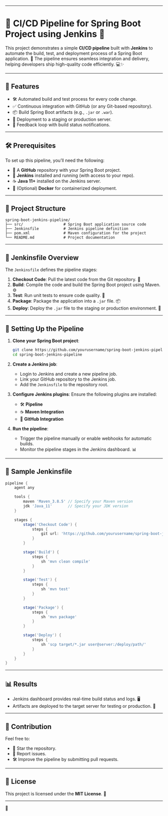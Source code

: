 

---

# 🌟 CI/CD Pipeline for Spring Boot Project using Jenkins 🌟

This project demonstrates a simple **CI/CD pipeline** built with **Jenkins** to automate the build, test, and deployment process of a Spring Boot application. 🚀 The pipeline ensures seamless integration and delivery, helping developers ship high-quality code efficiently. 💻✨

---

## 🎯 Features
- 🛠️ Automated build and test process for every code change.
- ✅ Continuous integration with GitHub (or any Git-based repository).
- 📦 Build Spring Boot artifacts (e.g., `.jar` or `.war`).
- 🚀 Deployment to a staging or production server.
- 🔄 Feedback loop with build status notifications.

---

## 🛠️ Prerequisites
To set up this pipeline, you’ll need the following:
- 🐙 A **GitHub** repository with your Spring Boot project.
- 🤖 **Jenkins** installed and running (with access to your repo).
- ☕ **Java 11+** installed on the Jenkins server.
- 🐳 (Optional) **Docker** for containerized deployment.

---

## 📂 Project Structure
```
spring-boot-jenkins-pipeline/
├── src/                  # Spring Boot application source code
├── Jenkinsfile           # Jenkins pipeline definition
├── pom.xml               # Maven configuration for the project
└── README.md             # Project documentation
```

---

## 📝 Jenkinsfile Overview

The `Jenkinsfile` defines the pipeline stages:  

1. **Checkout Code**: Pull the latest code from the Git repository. 🐙  
2. **Build**: Compile the code and build the Spring Boot project using Maven. ⚙️  
3. **Test**: Run unit tests to ensure code quality. 🧪  
4. **Package**: Package the application into a `.jar` file. 📦  
5. **Deploy**: Deploy the `.jar` file to the staging or production environment. 🚀  

---

## 🚀 Setting Up the Pipeline

1. **Clone your Spring Boot project**:
   ```bash
   git clone https://github.com/yourusername/spring-boot-jenkins-pipeline.git
   cd spring-boot-jenkins-pipeline
   ```

2. **Create a Jenkins job**:
   - Login to Jenkins and create a new pipeline job.
   - Link your GitHub repository to the Jenkins job.
   - Add the `Jenkinsfile` to the repository root.

3. **Configure Jenkins plugins**:
   Ensure the following plugins are installed:
   - 🛠️ **Pipeline**  
   - ☕ **Maven Integration**  
   - 🔄 **GitHub Integration**  

4. **Run the pipeline**:
   - Trigger the pipeline manually or enable webhooks for automatic builds.
   - Monitor the pipeline stages in the Jenkins dashboard. 📊

---

## 📜 Sample Jenkinsfile

```groovy
pipeline {
    agent any

    tools {
        maven 'Maven_3.8.5' // Specify your Maven version
        jdk 'Java_11'       // Specify your JDK version
    }

    stages {
        stage('Checkout Code') {
            steps {
                git url: 'https://github.com/yourusername/spring-boot-jenkins-pipeline.git'
            }
        }

        stage('Build') {
            steps {
                sh 'mvn clean compile'
            }
        }

        stage('Test') {
            steps {
                sh 'mvn test'
            }
        }

        stage('Package') {
            steps {
                sh 'mvn package'
            }
        }

        stage('Deploy') {
            steps {
                sh 'scp target/*.jar user@server:/deploy/path/'
            }
        }
    }
}
```

---

## 📊 Results

- Jenkins dashboard provides real-time build status and logs. 🖥️  
- Artifacts are deployed to the target server for testing or production. 🚀  

---

## 🤝 Contribution

Feel free to:
- 🌟 Star the repository.
- 🐛 Report issues.
- 🛠️ Improve the pipeline by submitting pull requests.

---

## 📜 License

This project is licensed under the **MIT License**. 📄  

---

 🎉

